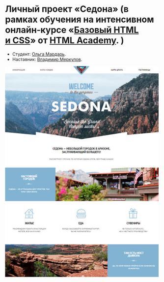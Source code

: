 # Личный проект «Седона» (в рамках обучения на интенсивном онлайн‑курсе «[Базовый HTML и CSS](https://htmlacademy.ru/intensive)» от [HTML Academy](https://htmlacademy.ru). )

* Студент: [Ольга Мардарь](https://htmlacademy.ru/profile/id144410).
* Наставник: [Владимир Меркулов](https://htmlacademy.ru/profile/straniks).


<img width="500" alt="Sedona" src="https://github.com/mardarolya/mardarolya.github.com/blob/master/img/sedona.jpg">
